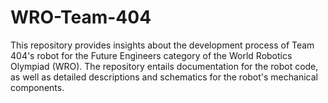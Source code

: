 # WRO-Team-404
This repository provides insights about the development process of Team 404's robot for the Future Engineers category of the World Robotics Olympiad (WRO). The repository entails documentation for the robot code, as well as detailed descriptions and schematics for the robot's mechanical components.
